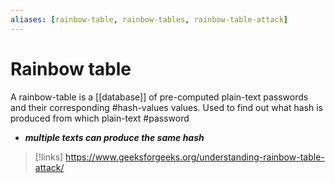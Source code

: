 ```yaml
---
aliases: [rainbow-table, rainbow-tables, rainbow-table-attack]
---
```

# Rainbow table
A rainbow-table is a [[database]] of pre-computed plain-text passwords and their corresponding #hash-values values.
	Used to find out what hash is produced from which plain-text #password
- ***multiple texts can produce the same hash***

>[!links]
>https://www.geeksforgeeks.org/understanding-rainbow-table-attack/
